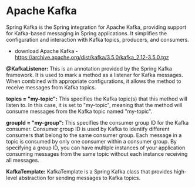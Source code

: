# Apache Kafka

Spring Kafka is the Spring integration for Apache Kafka, providing support for Kafka-based messaging in Spring applications. It simplifies the configuration and interaction with Kafka topics, producers, and consumers.

- download Apache Kafka - https://archive.apache.org/dist/kafka/3.5.0/kafka_2.12-3.5.0.tgz

**@KafkaListener:** This is an annotation provided by the Spring Kafka framework. It is used to mark a method as a listener for Kafka messages. When combined with appropriate configurations, it allows the method to receive messages from Kafka topics.

**topics = "my-topic":** This specifies the Kafka topic(s) that this method will listen to. In this case, it is set to "my-topic", meaning that the method will consume messages from the Kafka topic named "my-topic".

**groupId = "my-group":** This specifies the consumer group ID for the Kafka consumer. Consumer group ID is used by Kafka to identify different consumers that belong to the same consumer group. Each message in a topic is consumed by only one consumer within a consumer group. By specifying a group ID, you can have multiple instances of your application consuming messages from the same topic without each instance receiving all messages.

**KafkaTemplate:** KafkaTemplate is a Spring Kafka class that provides high-level abstraction for sending messages to Kafka topics.
